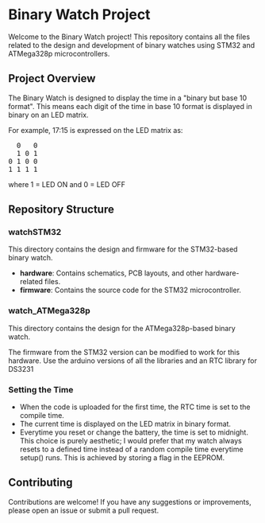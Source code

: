# Binary Watch Project

Welcome to the Binary Watch project! This repository contains all the files related to the design and development of binary watches using STM32 and ATMega328p microcontrollers.

## Project Overview

The Binary Watch is designed to display the time in a "binary but base 10 format". This means each digit of the time in base 10 format is displayed in binary on an LED matrix.

For example, 17:15 is expressed on the LED matrix as:

<pre>
  0   0
  1 0 1
0 1 0 0
1 1 1 1
</pre>

where 1 = LED ON and 0 = LED OFF

## Repository Structure

### watchSTM32
This directory contains the design and firmware for the STM32-based binary watch.

- **hardware**: Contains schematics, PCB layouts, and other hardware-related files.
- **firmware**: Contains the source code for the STM32 microcontroller.

### watch_ATMega328p
This directory contains the design for the ATMega328p-based binary watch.

The firmware from the STM32 version can be modified to work for this hardware. Use the arduino versions of all the libraries and an RTC library for DS3231

### Setting the Time

- When the code is uploaded for the first time, the RTC time is set to the compile time.
- The current time is displayed on the LED matrix in binary format.
- Everytime you reset or change the battery, the time is set to midnight. This choice is purely aesthetic; I would prefer that my watch always resets to a defined time instead of a random compile time everytime setup() runs. This is achieved by storing a flag in the EEPROM.

## Contributing

Contributions are welcome! If you have any suggestions or improvements, please open an issue or submit a pull request.

